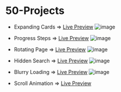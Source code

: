 # 50-Projects
* Expanding Cards => <a href="https://sanky2020.github.io/50-Projects/Day1%20-%20Expanding%20Cards/" target="_blank">Live Preview</a>
![image](https://user-images.githubusercontent.com/69984129/150635922-759115f7-78dd-489e-b0fe-8136cbfd80c7.png)

* Progress Steps => <a href="https://sanky2020.github.io/50-Projects/Day2%20-%20Progress%20Steps/" target="_blank">Live Preview</a>
![image](https://user-images.githubusercontent.com/69984129/150635950-6b383745-3cf0-4d31-abd9-78eb86a99dd1.png)

* Rotating Page => <a href="https://sanky2020.github.io/50-Projects/Day3%20-%20Rotating%20Page/" target="_blank">Live Preview</a>
![image](https://user-images.githubusercontent.com/69984129/150635966-1ed4de7e-2062-421b-80a8-a701d2f120d4.png)

* Hidden Search => <a href="https://sanky2020.github.io/50-Projects/Day4%20-%20Hidden%20Search/" target="_blank">Live Preview</a>
![image](https://user-images.githubusercontent.com/69984129/150635990-ade0d112-4513-409e-b8c9-2f68426de6e4.png)

* Blurry Loading => <a href="https://sanky2020.github.io/50-Projects/Day5%20-%20Blurry%20Loading" target="_blank">Live Preview</a>
![image](https://user-images.githubusercontent.com/69984129/150636009-26db7f28-75b7-4e36-ab21-e3961030ab61.png)

* Scroll Animation => <a href="https://sanky2020.github.io/50-Projects/Day6%20-%20Scroll%20Animation" target="_blank">Live Preview</a>
